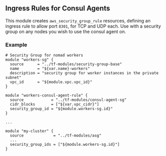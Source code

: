 ## Ingress Rules for Consul Agents

This module creates `aws_security_group_rule` resources, defining an ingress
rule to allow port `8301`, for TCP and UDP each. Use with a security
group on any nodes you wish to use the consul agent on.


### Example

```
# Security Group for nomad workers
module "workers-sg" {
  source      = "../tf-modules/security-group-base"
  name        = "${var.name}-workers"
  description = "security group for worker instances in the private subnet"
  vpc_id      = "${module.vpc.vpc_id}"
}

module "workers-consul-agent-rule" {
  source            = "../tf-modules/consul-agent-sg"
  cidr_blocks       = ["${var.vpc_cidr}"]
  security_group_id = "${module.workers-sg.id}"
}

...

module "my-cluster" {
  source             = "../tf-modules/asg"
  ...
  security_group_ids = ["${module.workers-sg.id}"]
}
```
